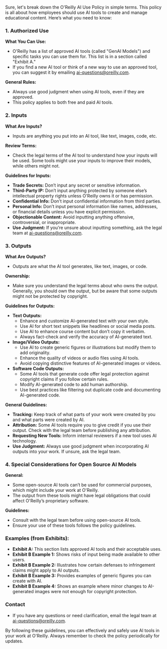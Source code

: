 Sure, let's break down the O'Reilly AI Use Policy in simple terms. This policy is all about how employees should use AI tools to
create and manage educational content. Here’s what you need to know:

### 1. Authorized Use

**What You Can Use:**

- O'Reilly has a list of approved AI tools (called "GenAI Models") and specific tasks you can use them for. This list is in a
  section called "Exhibit A."
- If you find a new AI tool or think of a new way to use an approved tool, you can suggest it by emailing
  ai-questions@oreilly.com.

**General Rules:**

- Always use good judgment when using AI tools, even if they are approved.
- This policy applies to both free and paid AI tools.

### 2. Inputs

**What Are Inputs?**

- Inputs are anything you put into an AI tool, like text, images, code, etc.

**Review Terms:**

- Check the legal terms of the AI tool to understand how your inputs will be used. Some tools might use your inputs to improve
  their models, while others might not.

**Guidelines for Inputs:**

- **Trade Secrets:** Don’t input any secret or sensitive information.
- **Third-Party IP:** Don’t input anything protected by someone else’s intellectual property rights unless O'Reilly owns it or
  has permission.
- **Confidential Info:** Don’t input confidential information from third parties.
- **Personal Info:** Don’t input personal information like names, addresses, or financial details unless you have explicit
  permission.
- **Objectionable Content:** Avoid inputting anything offensive, controversial, or inappropriate.
- **Use Judgment:** If you’re unsure about inputting something, ask the legal team at ai-questions@oreilly.com.

### 3. Outputs

**What Are Outputs?**

- Outputs are what the AI tool generates, like text, images, or code.

**Ownership:**

- Make sure you understand the legal terms about who owns the output. Generally, you should own the output, but be aware that
  some outputs might not be protected by copyright.

**Guidelines for Outputs:**

- **Text Outputs:**
  - Enhance and customize AI-generated text with your own style.
  - Use AI for short text snippets like headlines or social media posts.
  - Use AI to enhance course content but don’t copy it verbatim.
  - Always fact-check and verify the accuracy of AI-generated text.
- **Image/Video Outputs:**
  - Use AI to create generic figures or illustrations but modify them to add originality.
  - Enhance the quality of videos or audio files using AI tools.
  - Avoid copying distinctive features of AI-generated images or videos.
- **Software Code Outputs:**
  - Some AI tools that generate code offer legal protection against copyright claims if you follow certain rules.
  - Modify AI-generated code to add human authorship.
  - Use best practices like filtering out duplicate code and documenting AI-generated code.

**General Guidelines:**

- **Tracking:** Keep track of what parts of your work were created by you and what parts were created by AI.
- **Attribution:** Some AI tools require you to give credit if you use their output. Check with the legal team before publishing
  any attribution.
- **Requesting New Tools:** Inform internal reviewers if a new tool uses AI technology.
- **Use Judgment:** Always use good judgment when incorporating AI outputs into your work. If unsure, ask the legal team.

### 4. Special Considerations for Open Source AI Models

**General:**

- Some open-source AI tools can’t be used for commercial purposes, which might include your work at O'Reilly.
- The output from these tools might have legal obligations that could affect O'Reilly’s proprietary software.

**Guidelines:**

- Consult with the legal team before using open-source AI tools.
- Ensure your use of these tools follows the policy guidelines.

### Examples (from Exhibits):

- **Exhibit A:** This section lists approved AI tools and their acceptable uses.
- **Exhibit B Example 1:** Shows risks of input being made available to other users.
- **Exhibit B Example 2:** Illustrates how certain defenses to infringement claims might apply to AI outputs.
- **Exhibit B Example 3:** Provides examples of generic figures you can create with AI.
- **Exhibit B Example 4:** Shows an example where minor changes to AI-generated images were not enough for copyright protection.

### Contact

- If you have any questions or need clarification, email the legal team at ai-questions@oreilly.com.

By following these guidelines, you can effectively and safely use AI tools in your work at O'Reilly. Always remember to check the
policy periodically for updates.
